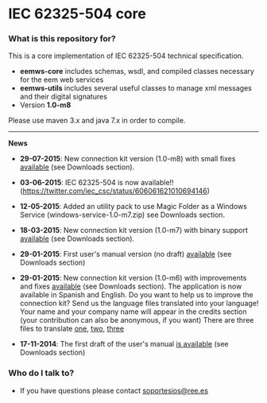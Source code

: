 # IEC 62325-504 core #


### What is this repository for? ###

This is a core implementation of IEC 62325-504 technical specification.

* **eemws-core** includes schemas, wsdl, and compiled classes necessary for the eem web services
* **eemws-utils** includes several useful classes to manage xml messages and their digital signatures
* Version **1.0-m8**

Please use maven 3.x and java 7.x in order to compile.

----

**News**

* **29-07-2015**: New connection kit version (1.0-m8) with small fixes [available](https://bitbucket.org/smree/eemws-core/downloads/eemws-kit-1.0-m8.jar) (see Downloads section).
* **03-06-2015**: IEC 62325-504 is now available!! (https://twitter.com/iec_csc/status/606061621010694146)
* **12-05-2015**: Added an utility pack to use Magic Folder as a Windows Service (windows-service-1.0-m7.zip) see Downloads section.
* **18-03-2015**: New connection kit version (1.0-m7) with binary support [available](https://bitbucket.org/smree/eemws-core/downloads/eemws-kit-1.0-m7.jar) (see Downloads section).
* **29-01-2015**: First user's manual version (no draft) [available](https://bitbucket.org/smree/eemws-core/downloads/user's%20manual.pdf) (see Downloads section)
* **29-01-2015**: New connection kit version (1.0-m6) with improvements and fixes [available](https://bitbucket.org/smree/eemws-core/downloads/eemws-kit-1.0-m6.jar) (see Downloads section). The application is now available in Spanish and English. 
Do you want to help us to improve the connection kit?
Send us the language files translated into your language! Your name and your company name will appear in the credits section (your contribution can also be anonymous, if you want)
There are three files to translate [one](https://bitbucket.org/smree/eemws-core/src/master/eemws-utils/src/main/resources/properties/utils_messages.properties), [two](https://bitbucket.org/smree/eemws-client/src/master/eemws-client/src/main/resources/properties/client_messages.properties), [three](https://bitbucket.org/smree/eemws-client/src/master/eemws-kit/core-kit/src/main/resources/properties/messages.properties)
 

* **17-11-2014**: The first draft of the user's manual [is available](https://bitbucket.org/smree/eemws-core/downloads/user's%20manual.pdf) (see Downloads section)




### Who do I talk to? ###

* If you have questions please contact soportesios@ree.es
